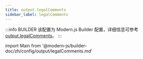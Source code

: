 ```yaml
---
title: output.legalComments
sidebar_label: legalComments
---
```


:::info BUILDER
该配置为 Modern.js Builder 配置，详细信息可参考 [output.legalComments](https://modernjs.dev/builder/zh/api/config-output.html#output-legalcomments)。
:::

import Main from '@modern-js/builder-doc/zh/config/output/legalComments.md'

<Main />
